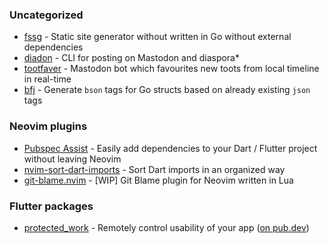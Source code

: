 ### Uncategorized
* [fssg](https://github.com/f-person/fssg) - Static site generator without written in Go without external dependencies
* [diadon](https://github.com/f-person/diadon) - CLI for posting on Mastodon and diaspora*
* [tootfaver](https://github.com/f-person/tootfaver) - Mastodon bot which favourites new toots from local timeline in real-time
* [bfj](https://github.com/f-person/bfj) - Generate `bson` tags for Go structs based on already existing `json` tags

### Neovim plugins
* [Pubspec Assist](https://github.com/f-person/pubspec-assist-nvim) - Easily add dependencies to your Dart / Flutter project without leaving Neovim
* [nvim-sort-dart-imports](https://github.com/f-person/nvim-sort-dart-imports) - Sort Dart imports in an organized way
* [git-blame.nvim](https://github.com/f-person/git-blame.nvim) - [WIP] Git Blame plugin for Neovim written in Lua

### Flutter packages
* [protected_work](https://github.com/f-person/flutter_protected_work) - Remotely control usability of your app ([on pub.dev](https://pub.dev/packages/flutter_protected_work))
